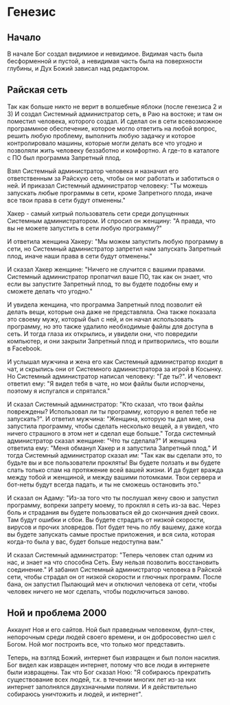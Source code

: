 # Генезис

## Начало
В начале Бог создал видимиое и невидимое. Видимая часть была бесформенной и пустой, а невидимая часть была на поверхности глубины, и Дух Божий зависал над редактором.


## Райская сеть
Так как больше никто не верит в волшебные яблоки (после генезиса 2 и 3)
И создал Системный администратор сеть, в Раю на востоке; и там он поместил человека, которого создал. И сделал он в сети всевозможное программное обеспечение, которое могло ответить на любой вопрос, решить любую проблему, выполнить любую задачку и которое контролировало машины, которые могли делать все что угодно и позволяли жить человеку беззаботно и комфортно. А где-то в каталоге с ПО был программа Запретный плод.

Взял Системный администратор человека и назначил его ответственным за Райскую сеть, чтобы он мог работать и заботиться о ней. И приказал Системный администратор человеку: "Ты можешь запускать любые программы в сети, кроме Запретного плода, иначе все твои права в сети будут отменены."

Хакер - самый хитрый пользователь сети среди допущенных Системным администратором. И спросил он женщину: "А правда, что вы не можете запустить в сети любую программу?"

И ответила женщина Хакеру: "Мы можем запустить любую программу в сети, но Системный администратор запретил нам запускать Запретный плод, иначе наши права в сети будут отменены."

И сказал Хакер женщине: "Ничего не случится с вашими правами. Системный администратор пропатчил ваше ПО, так как он знает, что если вы запустите Запретный плод, то вы будете подобны ему и сможете делать что угодно."

И увидела женщина, что программа Запретный плод позволит ей делать вещи, которые она даже не представляла. Она также показала это своему мужу, который был с ней, и он начал использовать программу, но это также удалило необходимые файлы для доступа в сеть. И тогда глаза их открылись, и увидели они, что повредили компьютер, и они закрыли Запретный плод и притворились, что вошли в Facebook.

И услышал мужчина и жена его как Системный администратор входит в чат, и скрылись они от Системного администратора за игрой в Косынку. Но Системный администратор написал человеку: "Где ты?". И человект ответил ему: "Я видел тебя в чате, но мои файлы были испорчены, поэтому я испугался и спрятался."

И сказал Системный администратор: "Кто сказал, что твои файлы повреждены? Использовал ли ты программу, которую я велел тебе не запускать?". И ответил мужчина: "Женщина, которую ты дал мне, она запустила программу, чтобы сделать несколько вещей, а я увидел, что ничего страшного в этом нет и сделал еще больше." Тогда системный администратор сказал женщине: "Что ты сделала?" И женщина ответила ему: "Меня обманул Хакер и я запустила Запретный плод." И тогда Системный администратор сказал им: "Так как вы сделали это, то будьте вы и все пользователи прокляты! Вы будете ползать и вы будете слать только спам на протяжение всей вашей жизни. И да будет вражда между тобой и женщиной, и между вашими потомками. Твои сервера и бот-неты будут всегда падать, и ты не сможешь остановить это."

И сказал он Адаму: "Из-за того что ты послушал жену свою и запустил программу, вопреки запрету моему, то проклял я сеть из-за вас. Через боль и страдания вы будете пользоваться ей до скончания дней своих. Там будут ошибки и сбои. Вы будете страдать от низкой скорости, вирусов и прочих зловредов. Пот будет течь по лбу вашему, даже когда вы будете запускать самые простые приложения, и вся сила, которая когда-то была у вас, будет больше недоступна вам."

И сказал Системный администратор: "Теперь человек стал одним из нас, и знает на что способна Сеть. Ему нельзя позволить восстановить соединение." И забанил Системный администратор человека в Райской сети, чтобы страдал он от низкой скорости и глючных программ. После бана, он запустил Пылающий меч и отключил человека от сети, чтобы человек ничего не мог сделать, чтобы подключиться заново.


## Ной и проблема 2000
Аккаунт Ноя и его сайтов.
Ной был праведным человеком, фулл-стек, непорочным среди людей своего времени, и он добросовестно шел с Богом. Ной мог построить все, что только мог представить.

Теперь, на взгляд Божий, интернет был извращен и был полон насилия. Бог видел как извращен интернет, потому что все люди в интернете были извращены. Так что Бог сказал Ною: "Я собираюсь прекратить существование всех людей, т.к. в течении многих лет из-за них интернет заполнялся двухзначными полями. И я действительно собираюсь уничтожить и людей, и интернет".
